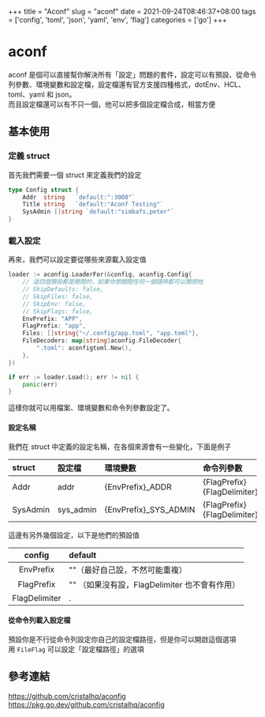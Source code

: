+++
title = "Aconf"
slug = "aconf"
date = 2021-09-24T08:46:37+08:00
tags = ['config', 'toml', 'json', 'yaml', 'env', 'flag']
categories = ['go']
+++

# aconf

aconf 是個可以直接幫你解決所有「設定」問題的套件，設定可以有預設、從命令列參數、環境變數和設定檔，設定檔還有官方支援四種格式，dotEnv、HCL、toml、yaml 和 json。  
而且設定檔還可以有不只一個，他可以把多個設定檔合成，相當方便

## 基本使用

### 定義 struct

首先我們需要一個 struct 來定義我們的設定

```go
type Config struct {
	Addr  string   `default:":3000"`
	Title string   `default:"Aconf Testing"`
	SysAdmin []string `default:"simbafs,peter"`
}
```

### 載入設定

再來，我們可以設定要從哪些來源載入設定值

```go
loader := aconfig.LoaderFor(&config, aconfig.Config{
	// 這四個預設都是關閉的，如果你想關閉任何一個隨時都可以關閉他
	// SkipDefaults: false,
	// SkipFiles: false,
	// SkipEnv: false,
	// SkipFlags: false,
	EnvPrefix: "APP",
	FlagPrefix: "app",
	Files: []string{"~/.config/app.toml", "app.toml"},
	FileDecoders: map[string]aconfig.FileDecoder{
		".toml": aconfigtoml.New(),
	},
})

if err := loader.Load(); err != nil {
	panic(err)
}

```

這樣你就可以用檔案、環境變數和命令列參數設定了。

#### 設定名稱

我們在 struct 中定義的設定名稱，在各個來源會有一些變化，下面是例子

| struct   | 設定檔    | 環境變數               | 命令列參數                           |
| :------- | :-------- | :--------------------- | :----------------------------------- |
| Addr     | addr      | {EnvPrefix}\_ADDR      | {FlagPrefix}{FlagDelimiter}attr      |
| SysAdmin | sys_admin | {EnvPrefix}\_SYS_ADMIN | {FlagPrefix}{FlagDelimiter}sys_admin |

這邊有另外幾個設定，以下是他們的預設值

|    config     | default                                       |
| :-----------: | :-------------------------------------------- |
|   EnvPrefix   | ""（最好自己設，不然可能重複）                |
|  FlagPrefix   | "" （如果沒有設，FlagDelimiter 也不會有作用） |
| FlagDelimiter | .                                             |

#### 從命令列載入設定檔

預設你是不行從命令列設定你自己的設定檔路徑，但是你可以開啟這個選項  
用 `FileFlag` 可以設定「設定檔路徑」的選項

## 參考連結

https://github.com/cristalhq/aconfig  
https://pkg.go.dev/github.com/cristalhq/aconfig
